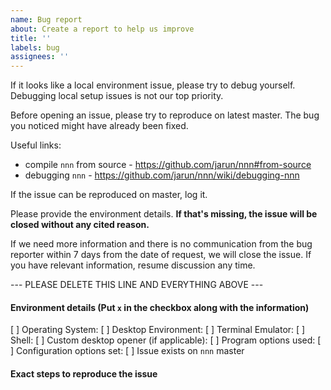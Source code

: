 ```yaml
---
name: Bug report
about: Create a report to help us improve
title: ''
labels: bug
assignees: ''
---
```


If it looks like a local environment issue, please try to debug yourself. Debugging local setup issues is not our top priority.

Before opening an issue, please try to reproduce on latest master. The bug you noticed might have already been fixed.

Useful links:

- compile `nnn` from source - https://github.com/jarun/nnn#from-source
- debugging `nnn` - https://github.com/jarun/nnn/wiki/debugging-nnn

If the issue can be reproduced on master, log it.

Please provide the environment details. **If that's missing, the issue will be closed without any cited reason.**

If we need more information and there is no communication from the bug reporter within 7 days from the date of request, we will close the issue. If you have relevant information, resume discussion any time.

--- PLEASE DELETE THIS LINE AND EVERYTHING ABOVE ---

#### Environment details (Put `x` in the checkbox along with the information)

[ ] Operating System:
[ ] Desktop Environment:
[ ] Terminal Emulator:
[ ] Shell:
[ ] Custom desktop opener (if applicable):
[ ] Program options used:
[ ] Configuration options set:
[ ] Issue exists on `nnn` master

#### Exact steps to reproduce the issue
